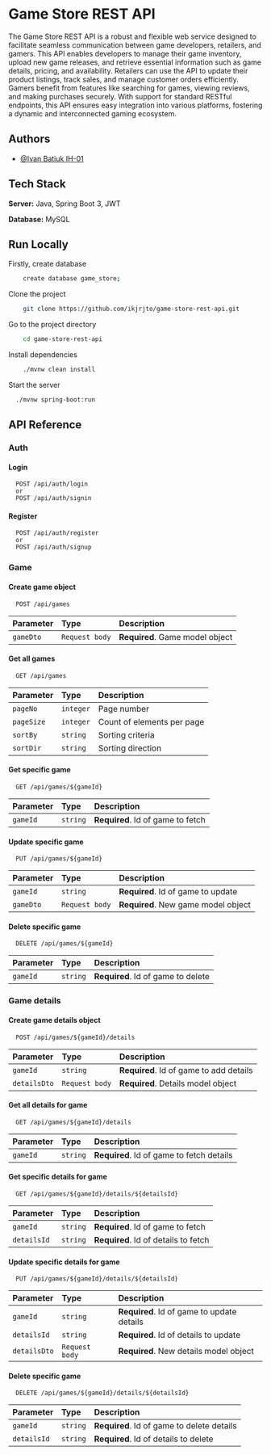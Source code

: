 # Game Store REST API

The Game Store REST API is a robust and flexible web service designed to facilitate seamless communication between game
developers, retailers, and gamers. This API enables developers to manage their game inventory, upload new game releases,
and retrieve essential information such as game details, pricing, and availability. Retailers can use the API to update
their product listings, track sales, and manage customer orders efficiently. Gamers benefit from features like searching
for games, viewing reviews, and making purchases securely. With support for standard RESTful endpoints, this API ensures
easy integration into various platforms, fostering a dynamic and interconnected gaming ecosystem.

## Authors

- [@Ivan Batiuk IH-01](https://github.com/ikjrjto)

## Tech Stack

**Server:** Java, Spring Boot 3, JWT

**Database:** MySQL

## Run Locally

Firstly, create database

```bash
    create database game_store;
```

Clone the project

```bash
    git clone https://github.com/ikjrjto/game-store-rest-api.git
```

Go to the project directory

```bash
    cd game-store-rest-api
```

Install dependencies

```bash
    ./mvnw clean install
```

Start the server

```bash
  ./mvnw spring-boot:run
```

## API Reference

### Auth

#### Login

```http
  POST /api/auth/login
  or
  POST /api/auth/signin
```

#### Register

```http
  POST /api/auth/register
  or
  POST /api/auth/signup
```

### Game

#### Create game object

```http
  POST /api/games
```

| Parameter | Type           | Description                     |
|:----------|:---------------|:--------------------------------|
| `gameDto` | `Request body` | **Required**. Game model object |

#### Get all games

```http
  GET /api/games
```

| Parameter  | Type      | Description                |
|:-----------|:----------|:---------------------------|
| `pageNo`   | `integer` | Page number                |
| `pageSize` | `integer` | Count of elements per page |
| `sortBy`   | `string`  | Sorting criteria           |
| `sortDir`  | `string`  | Sorting direction          |

#### Get specific game

```http
  GET /api/games/${gameId}
```

| Parameter | Type     | Description                       |
|:----------|:---------|:----------------------------------|
| `gameId`  | `string` | **Required**. Id of game to fetch |

#### Update specific game

```http
  PUT /api/games/${gameId}
```

| Parameter | Type           | Description                         |
|:----------|:---------------|:------------------------------------|
| `gameId`  | `string`       | **Required**. Id of game to update  |
| `gameDto` | `Request body` | **Required**. New game model object |

#### Delete specific game

```http
  DELETE /api/games/${gameId}
```

| Parameter | Type     | Description                        |
|:----------|:---------|:-----------------------------------|
| `gameId`  | `string` | **Required**. Id of game to delete |

### Game details

#### Create game details object

```http
  POST /api/games/${gameId}/details
```

| Parameter    | Type           | Description                             |
|:-------------|:---------------|:----------------------------------------|
| `gameId`     | `string`       | **Required**. Id of game to add details |
| `detailsDto` | `Request body` | **Required**. Details model object      |

#### Get all details for game

```http
  GET /api/games/${gameId}/details
```

| Parameter | Type     | Description                               |
|:----------|:---------|:------------------------------------------|
| `gameId`  | `string` | **Required**. Id of game to fetch details |

#### Get specific details for game

```http
  GET /api/games/${gameId}/details/${detailsId}
```

| Parameter   | Type     | Description                          |
|:------------|:---------|:-------------------------------------|
| `gameId`    | `string` | **Required**. Id of game to fetch    |
| `detailsId` | `string` | **Required**. Id of details to fetch |

#### Update specific details for game

```http
  PUT /api/games/${gameId}/details/${detailsId}
```

| Parameter    | Type           | Description                                |
|:-------------|:---------------|:-------------------------------------------|
| `gameId`     | `string`       | **Required**. Id of game to update details |
| `detailsId`  | `string`       | **Required**. Id of details to update      |
| `detailsDto` | `Request body` | **Required**. New details model object     |

#### Delete specific game

```http
  DELETE /api/games/${gameId}/details/${detailsId}
```

| Parameter   | Type     | Description                                |
|:------------|:---------|:-------------------------------------------|
| `gameId`    | `string` | **Required**. Id of game to delete details |
| `detailsId` | `string` | **Required**. Id of details to delete      |

